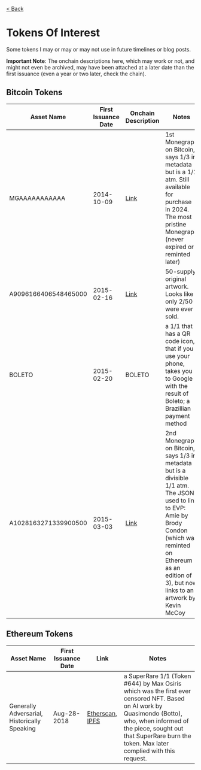 [< Back](../)

# Tokens Of Interest

Some tokens I may or may or may not use in future timelines or blog posts.

**Important Note**: The onchain descriptions here, which may work or not, and might not even be archived, may have been attached at a later date than the first issuance (even a year or two later, check the chain).

## Bitcoin Tokens

| Asset Name | First Issuance Date | Onchain Description | Notes |
|------------|---------------------|---------------------|-------|
| MGAAAAAAAAAAA | 2014-10-09 | [Link](static.mccoyspace.com/mgaaaaaaaaaaa.json) | 1st Monegraph on Bitcoin, says 1/3 in metadata but is a 1/1 atm. Still available for purchase in 2024. The most pristine Monegraph (never expired or reminted later) |
| A9096166406548465000 | 2015-02-16 | [Link](https://cointemporary.com/artwork/a909616) | 50-supply original artwork. Looks like only 2/50 were ever sold. |
| BOLETO | 2015-02-20 | BOLETO | a 1/1 that has a QR code icon, that if you use your phone, takes you to Google with the result of Boleto; a Brazillian payment method |
| A1028163271339900500 | 2015-03-03 | [Link](static.mccoyspace.com/A1028163271339.json) | 2nd Monegraph on Bitcoin, says 1/3 in metadata but is a divisible 1/1 atm. The JSON used to link to EVP: Amie by Brody Condon (which was reminted on Ethereum as an edition of 3), but now links to an artwork by Kevin McCoy |

## Ethereum Tokens

| Asset Name | First Issuance Date | Link | Notes |
|------------|---------------------|---------------------|-------|
| Generally Adversarial, Historically Speaking | Aug-28-2018 | [Etherscan](https://etherscan.io/tx/0xbdc0fc0a99bc9b0a8006e46aaf50f6fdee647f7d6fa5ef381fb564d3ff1180ea), [IPFS](https://ipfs.pixura.io/ipfs/QmZv9U95wbdAybRevcWrPYN1q4VuSTgAKguckh8TijqAcZ) | a SuperRare 1/1 (Token #644) by Max Osiris which was the first ever censored NFT. Based on AI work by Quasimondo (Botto), who, when informed of the piece, sought out that SuperRare burn the token. Max later complied with this request. |
